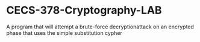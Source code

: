 # CECS-378-Cryptography-LAB
A program that will attempt a brute-force decryptionattack on an encrypted phase that uses the simple substitution cypher
